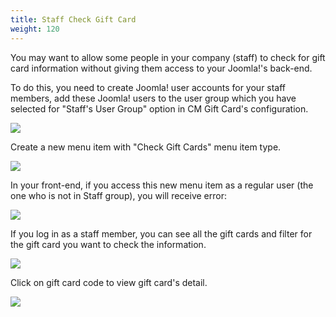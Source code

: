 ```yaml
---
title: Staff Check Gift Card
weight: 120
---
```


You may want to allow some people in your company (staff) to check for gift card information without giving them access to your Joomla!'s back-end.

To do this, you need to create Joomla! user accounts for your staff members, add these Joomla! users to the user group which you have selected for "Staff's User Group" option in CM Gift Card's configuration.

![](/images/configuration_03.jpg)

Create a new menu item with "Check Gift Cards" menu item type.

![](/images/menu_item_types.jpg)

In your front-end, if you access this new menu item as a regular user (the one who is not in Staff group), you will receive error:

![](/images/staff_02.jpg)

If you log in as a staff member, you can see all the gift cards and filter for the gift card you want to check the information.

![](/images/staff_03.jpg)

Click on gift card code to view gift card's detail.

![](/images/staff_04.jpg)